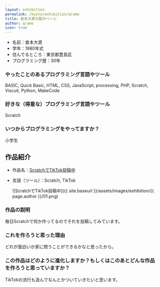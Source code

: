 ```yaml
---
layout: exhibition
permalink: /kyoto/exhibition/qramo
title: 倉本大資の展示ページ
author: qramo
icon: true
---
```

- 名前：倉本大資
- 学年：1980年式
- 住んでるところ：東京都豊島区
- プログラミング歴：30年

### やったことのあるプログラミング言語やツール

BASIC, Quick Basic, HTML, CSS, JavaScript, processing, PHP, Scratch, Viscuit, Python, MakeCode

### 好きな（得意な）プログラミング言語やツール

Scratch

### いつからプログラミングをやってますか？

小学生

## 作品紹介

- 作品名：[ScratchでTikTok投稿中](https://www.tiktok.com/@qramojo?)
- 言語（ツール）：Scratch, TikTok

    ![ScratchでTikTok投稿中]({{ site.baseurl }}/assets/images/exhibition/{{ page.author }}/01.png)

### 作品の説明

毎日Scratchで何か作ってるのでそれを投稿してみています。

### これを作ろうと思った理由

どれが面白いか家に問うことができるかなと思ったから。

### この作品はどのように進化しますか？もしくはこのあとどんな作品を作ろうと思っていますか？

TikTokの流行も汲んでなんとかついていきたいと思います。
